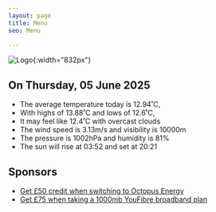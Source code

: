 ```yaml
---
layout: page
title: Menu
seo: Menu

---
```


![Logo](/images/logo.jpg){:width="832px"}

<!-- weather_marker starts -->
## On Thursday, 05 June 2025

- The average temperature today is 12.94˚C,
- With highs of 13.88˚C and lows of 12.6˚C,
- It may feel like 12.4˚C with overcast clouds
- The wind speed is 3.13m/s and visibility is 10000m
- The pressure is 1002hPa and humidity is 81%
- The sun will rise at 03:52 and set at 20:21

<!-- weather_marker ends -->

## Sponsors

- [Get £50 credit when switching to Octopus Energy](https://bit.ly/3oD1nnS)
- [Get £75 when taking a 1000mb YouFibre broadband plan](https://aklam.io/91zWhU?)
